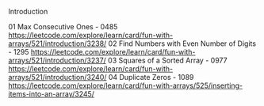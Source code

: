 Introduction

01 Max Consecutive Ones - 0485 https://leetcode.com/explore/learn/card/fun-with-arrays/521/introduction/3238/
02 Find Numbers with Even Number of Digits - 1295 https://leetcode.com/explore/learn/card/fun-with-arrays/521/introduction/3237/
03 Squares of a Sorted Array - 0977 https://leetcode.com/explore/learn/card/fun-with-arrays/521/introduction/3240/
04 Duplicate Zeros - 1089 https://leetcode.com/explore/learn/card/fun-with-arrays/525/inserting-items-into-an-array/3245/